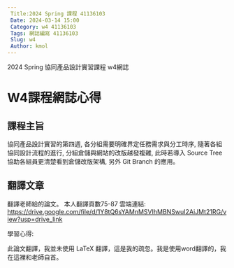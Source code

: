 ```yaml
---
 Title:2024 Spring 課程 41136103
 Date: 2024-03-14 15:00
 Category: w4 41136103
 Tags: 網誌編寫 41136103
 Slug: w4
 Author: kmol
---
```


2024 Spring 協同產品設計實習課程 w4網誌

<!-- PELICAN_END_SUMMARY -->

# W4課程網誌心得

## 課程主旨

協同產品設計實習的第四週, 各分組需要明確界定任務需求與分工時序, 隨著各組協同設計流程的進行, 分組倉儲與網站的改版越發複雜, 此時若導入 Source Tree 協助各組員更清楚看到倉儲改版架構, 另外 Git Branch 的應用。

## 翻譯文章

翻譯老師給的論文。
本人翻譯頁數75-87
雲端連結: https://drive.google.com/file/d/1Y8tQ6sYAMnMSVIhMBNSwuI2AiJMt21RG/view?usp=drive_link

學習心得:

此論文翻譯，我並未使用 LaTeX 翻譯，這是我的疏忽。我是使用word翻譯的，我在這裡和老師自首。